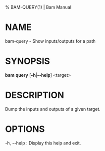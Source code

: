 % BAM-QUERY(1) | Bam Manual

# NAME

bam-query - Show inputs/outputs for a path

# SYNOPSIS

**bam** **query** [**-h**|**--help**] \<target\>

# DESCRIPTION
  Dump the inputs and outputs of a given target.

# OPTIONS
-h, --help
:   Display this help and exit.
